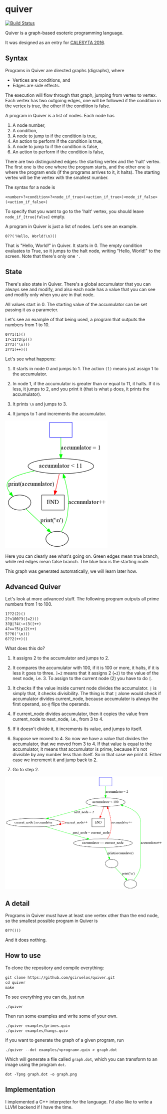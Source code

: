 quiver
======
[![Build Status](https://travis-ci.org/gciruelos/quiver.svg?branch=master)](https://travis-ci.org/gciruelos/quiver)


Quiver is a graph-based esoteric programming language.

It was designed as an entry for [CALESYTA 2016](http://calesyta.xyz/en/).

Syntax
------

Programs in Quiver are directed graphs (digraphs), where

* Vertices are conditions, and
* Edges are side effects.

The execution will flow through that graph, jumping from vertex to vertex. Each vertex has two outgoing edges, one will be followed if the condition in the vertex is true, the other if the condition is false.

A program in Quiver is a list of nodes. Each node has 

1. A node number,
1. A condition,
2. A node to jump to if the condition is true,
3. An action to perform if the condition is true,
4. A node to jump to if the condition is false,
5. An action to perform if the condition is false,

There are two distinguished edges: the starting vertex and the 'halt' vertex. The first one is the one where the program starts, and the other one is where the program ends (if the programs arrives to it, it halts). The starting vertex will be the vertex with the smallest number.

The syntax for a node is

```
<number>?<condition>?<node_if_true>(<action_if_true>)<node_if_false>(<action_if_false>)
```

To specify that you want to go to the 'halt' vertex, you should leave `node_if_[true|false]` empty.
  
A program in Quiver is just a list of nodes. Let's see an example.

```
0??('Hello, World!\n)()
```

That is "Hello, World!" in Quiver. It starts in 0. The empty condition evaluates to True, so it jumps to the halt node, writing "Hello, World!" to the screen. Note that there's only one `'`.

State
-----

There's also state in Quiver.
There's a global accumulator that you can always see and modify,
and also each node has a value that you can see and modify only when you are in that node.

All values start in 0. The starting value of the accumulator can be set passing it as a parameter.

Let's see an example of that being used, a program that outputs the numbers from 1 to 10.

```
0??1(1)()
1?<11?2(p)()
2??3('\n)()
3??1(++)()
```

Let's see what happens:

1. It starts in node 0 and jumps to 1. The action `(1)` means just assign 1 to the accumulator.

2. In node 1, if the accumulator is greater than or equal to 11, it halts. If it is less, it jumps to 2, and you print it (that is what `p` does, it prints the accumulator).

3. It prints `\n` and jumps to 3.

4. It jumps to 1 and increments the accumulator.

![1to10.quiv Graph](img/1to10.png)

Here you can clearly see what's going on. Green edges mean true branch, while red edges mean false branch. The blue box is the starting node.

This graph was generated automatically, we will learn later how.



Advanced Quiver
---------------

Let's look at more advanced stuff. The following program outputs all prime numbers from 1 to 100.

```
1??2(2)()
2?<100?3(]=2)()
3?@|?4(~>)3([++)
4?==?5(p)2(++)
5??6('\n)()
6??2(++)()
```

What does this do?

1. It assigns 2 to the accumulator and jumps to 2.

2. It compares the accumulator with 100, if it is 100 or more, it halts, if it is less it goes to three. `]=2` means that it assigns 2 (`=2`) to the value of the next node, i.e. 3. To assign to the current node (2) you have to do `[`.

3. It checks if the value inside current node divides the accumulator. `|` is simply that, it checks divisibility. The thing is that `|` alone would check if accumulator divides current\_node, because accumulator is always the first operand, so `@` flips the operands.

  1. If current\_node divides accumulator, then it copies the value from current\_node to next\_node, i.e., from 3 to 4.

  2. If it doesn't divide it, it increments its value, and jumps to itself.

4. Suppose we moved to 4. So now we have a value that divides the accumulator, that we moved from 3 to 4. If that value is equal to the accumulator, it means that accumulator is prime, because it's not divisible by any number less than itself. So in that case we print it. Either case we increment it and jump back to 2.

5. Go to step 2.


![primes.quiv Graph](img/primes100.png)

A detail
--------

Programs in Quiver must have at least one vertex other than the end node, so the smallest possible program in Quiver is

```
0??()()
```

And it does nothing.


How to use
----------

To clone the repository and compile everything:

    git clone https://github.com/gciruelos/quiver.git
    cd quiver
    make

To see everything you can do, just run

    ./quiver


Then run some examples and write some of your own.

    ./quiver examples/primes.quiv
    ./quiver examples/hangs.quiv

If you want to generate the graph of a given program, run

    ./quiver --dot examples/<program>.quiv > graph.dot

Which will generate a file called `graph.dot`, which you can transform to an image using the program `dot`.

    dot -Tpng graph.dot -o graph.png


Implementation
--------------

  I implemented a C++ interpreter for the language. I'd also like to write a LLVM backend if I have the time.


